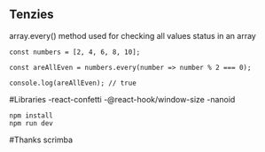 ## Tenzies

array.every() method used for checking all values status in an array

```
const numbers = [2, 4, 6, 8, 10];

const areAllEven = numbers.every(number => number % 2 === 0);

console.log(areAllEven); // true
```

#Libraries
-react-confetti
-@react-hook/window-size
-nanoid

```
npm install
npm run dev
```

#Thanks scrimba
